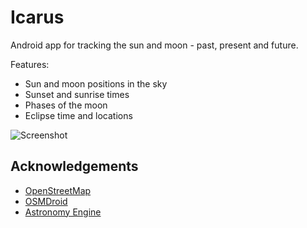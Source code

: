 # Icarus

Android app for tracking the sun and moon - past, present and future.

Features:

 - Sun and moon positions in the sky
 - Sunset and sunrise times
 - Phases of the moon
 - Eclipse time and locations

![Screenshot](https://github.com/SimonTScott575/Icarus/blob/master/screenshot.jpg?raw=true)

## Acknowledgements

 - [OpenStreetMap](https://www.openstreetmap.org/)
 - [OSMDroid](https://github.com/osmdroid/)
 - [Astronomy Engine](https://github.com/cosinekitty/astronomy/)